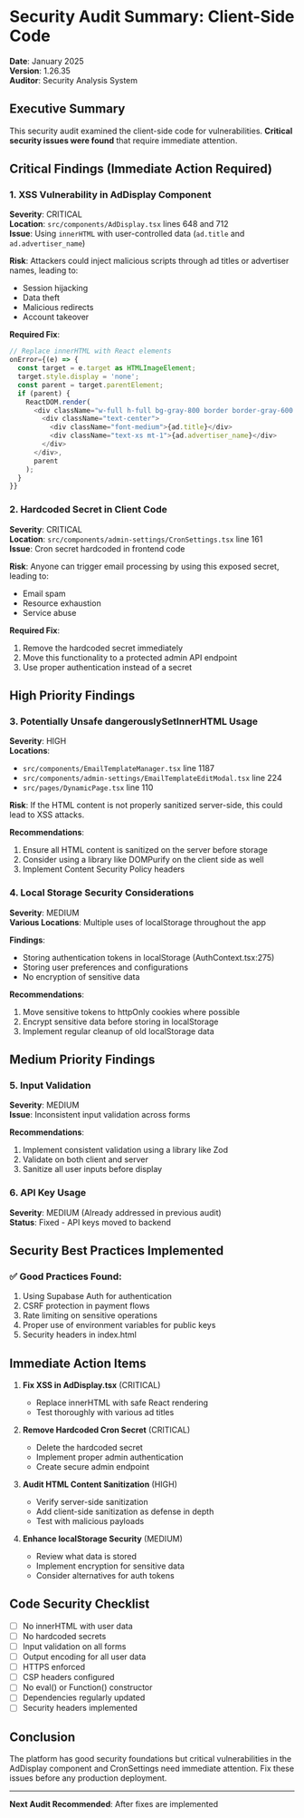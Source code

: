 # Security Audit Summary: Client-Side Code

**Date**: January 2025  
**Version**: 1.26.35  
**Auditor**: Security Analysis System

## Executive Summary

This security audit examined the client-side code for vulnerabilities. **Critical security issues were found** that require immediate attention.

## Critical Findings (Immediate Action Required)

### 1. XSS Vulnerability in AdDisplay Component
**Severity**: CRITICAL  
**Location**: `src/components/AdDisplay.tsx` lines 648 and 712  
**Issue**: Using `innerHTML` with user-controlled data (`ad.title` and `ad.advertiser_name`)

**Risk**: Attackers could inject malicious scripts through ad titles or advertiser names, leading to:
- Session hijacking
- Data theft
- Malicious redirects
- Account takeover

**Required Fix**:
```typescript
// Replace innerHTML with React elements
onError={(e) => {
  const target = e.target as HTMLImageElement;
  target.style.display = 'none';
  const parent = target.parentElement;
  if (parent) {
    ReactDOM.render(
      <div className="w-full h-full bg-gray-800 border border-gray-600 rounded flex items-center justify-center text-gray-400 text-sm">
        <div className="text-center">
          <div className="font-medium">{ad.title}</div>
          <div className="text-xs mt-1">{ad.advertiser_name}</div>
        </div>
      </div>,
      parent
    );
  }
}}
```

### 2. Hardcoded Secret in Client Code
**Severity**: CRITICAL  
**Location**: `src/components/admin-settings/CronSettings.tsx` line 161  
**Issue**: Cron secret hardcoded in frontend code

**Risk**: Anyone can trigger email processing by using this exposed secret, leading to:
- Email spam
- Resource exhaustion
- Service abuse

**Required Fix**:
1. Remove the hardcoded secret immediately
2. Move this functionality to a protected admin API endpoint
3. Use proper authentication instead of a secret

## High Priority Findings

### 3. Potentially Unsafe dangerouslySetInnerHTML Usage
**Severity**: HIGH  
**Locations**: 
- `src/components/EmailTemplateManager.tsx` line 1187
- `src/components/admin-settings/EmailTemplateEditModal.tsx` line 224
- `src/pages/DynamicPage.tsx` line 110

**Risk**: If the HTML content is not properly sanitized server-side, this could lead to XSS attacks.

**Recommendations**:
1. Ensure all HTML content is sanitized on the server before storage
2. Consider using a library like DOMPurify on the client side as well
3. Implement Content Security Policy headers

### 4. Local Storage Security Considerations
**Severity**: MEDIUM  
**Various Locations**: Multiple uses of localStorage throughout the app

**Findings**:
- Storing authentication tokens in localStorage (AuthContext.tsx:275)
- Storing user preferences and configurations
- No encryption of sensitive data

**Recommendations**:
1. Move sensitive tokens to httpOnly cookies where possible
2. Encrypt sensitive data before storing in localStorage
3. Implement regular cleanup of old localStorage data

## Medium Priority Findings

### 5. Input Validation
**Severity**: MEDIUM  
**Issue**: Inconsistent input validation across forms

**Recommendations**:
1. Implement consistent validation using a library like Zod
2. Validate on both client and server
3. Sanitize all user inputs before display

### 6. API Key Usage
**Severity**: MEDIUM (Already addressed in previous audit)  
**Status**: Fixed - API keys moved to backend

## Security Best Practices Implemented

### ✅ Good Practices Found:
1. Using Supabase Auth for authentication
2. CSRF protection in payment flows
3. Rate limiting on sensitive operations
4. Proper use of environment variables for public keys
5. Security headers in index.html

## Immediate Action Items

1. **Fix XSS in AdDisplay.tsx** (CRITICAL)
   - Replace innerHTML with safe React rendering
   - Test thoroughly with various ad titles

2. **Remove Hardcoded Cron Secret** (CRITICAL)
   - Delete the hardcoded secret
   - Implement proper admin authentication
   - Create secure admin endpoint

3. **Audit HTML Content Sanitization** (HIGH)
   - Verify server-side sanitization
   - Add client-side sanitization as defense in depth
   - Test with malicious payloads

4. **Enhance localStorage Security** (MEDIUM)
   - Review what data is stored
   - Implement encryption for sensitive data
   - Consider alternatives for auth tokens

## Code Security Checklist

- [ ] No innerHTML with user data
- [ ] No hardcoded secrets
- [ ] Input validation on all forms
- [ ] Output encoding for all user data
- [ ] HTTPS enforced
- [ ] CSP headers configured
- [ ] No eval() or Function() constructor
- [ ] Dependencies regularly updated
- [ ] Security headers implemented

## Conclusion

The platform has good security foundations but critical vulnerabilities in the AdDisplay component and CronSettings need immediate attention. Fix these issues before any production deployment.

---
**Next Audit Recommended**: After fixes are implemented